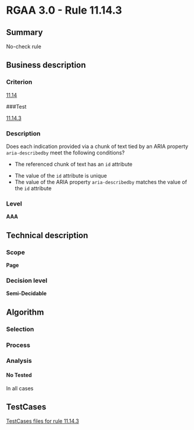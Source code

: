 # RGAA 3.0 -  Rule 11.14.3

## Summary

No-check rule

## Business description

### Criterion

[11.14](http://asqatasun.github.io/RGAA--3.0--EN/RGAA3.0_Criteria_English_version_v1.html#crit-11-14)

###Test

[11.14.3](http://asqatasun.github.io/RGAA--3.0--EN/RGAA3.0_Criteria_English_version_v1.html#test-11.14.3)

### Description
Does each indication provided via a chunk of
    text tied by an ARIA property <code>aria-describedby</code> meet
    the following conditions?
    <ul><li> The referenced chunk of
   text has an <code>id</code> attribute</li>
  <li> The value of the <code>id</code>
   attribute is unique</li>
  <li> The value of the ARIA
   property <code>aria-describedby</code> matches the value of the <code>id</code>
   attribute</li>
    </ul> 


### Level

**AAA**

## Technical description

### Scope

**Page**

### Decision level

**Semi-Decidable**

## Algorithm

### Selection

### Process

### Analysis

#### No Tested 

In all cases



##  TestCases 

[TestCases files for rule 11.14.3](https://gitlab.com/asqatasun/Asqatasun/-/tree/master/rules/rules-rgaa3.0/src/test/resources/testcases/rgaa30/Rgaa30Rule111403/) 


